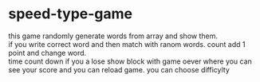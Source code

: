 # speed-type-game

this game randomly generate words from array and show them.  
if you write correct word and then match with ranom words. 
count add 1 point and change word.  
time count down if you a lose show block with game oever where you can see your score and you can reload game. 
you can choose difficylty 
